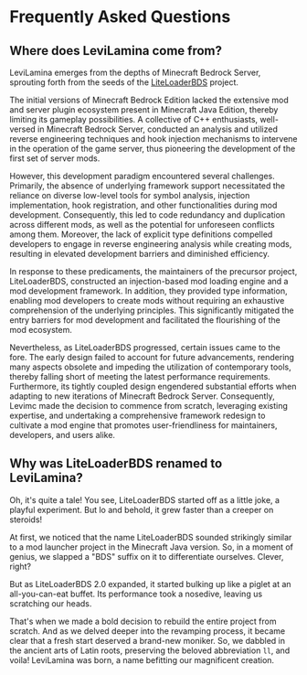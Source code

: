 # Frequently Asked Questions

## Where does LeviLamina come from?

LeviLamina emerges from the depths of Minecraft Bedrock Server, sprouting forth from the seeds of the [LiteLoaderBDS](https://github.com/LiteLDev/LiteLoaderBDSv2) project.

The initial versions of Minecraft Bedrock Edition lacked the extensive mod and server plugin ecosystem present in Minecraft Java Edition, thereby limiting its gameplay possibilities. A collective of C++ enthusiasts, well-versed in Minecraft Bedrock Server, conducted an analysis and utilized reverse engineering techniques and hook injection mechanisms to intervene in the operation of the game server, thus pioneering the development of the first set of server mods.

However, this development paradigm encountered several challenges. Primarily, the absence of underlying framework support necessitated the reliance on diverse low-level tools for symbol analysis, injection implementation, hook registration, and other functionalities during mod development. Consequently, this led to code redundancy and duplication across different mods, as well as the potential for unforeseen conflicts among them. Moreover, the lack of explicit type definitions compelled developers to engage in reverse engineering analysis while creating mods, resulting in elevated development barriers and diminished efficiency.

In response to these predicaments, the maintainers of the precursor project, LiteLoaderBDS, constructed an injection-based mod loading engine and a mod development framework. In addition, they provided type information, enabling mod developers to create mods without requiring an exhaustive comprehension of the underlying principles. This significantly mitigated the entry barriers for mod development and facilitated the flourishing of the mod ecosystem.

Nevertheless, as LiteLoaderBDS progressed, certain issues came to the fore. The early design failed to account for future advancements, rendering many aspects obsolete and impeding the utilization of contemporary tools, thereby falling short of meeting the latest performance requirements. Furthermore, its tightly coupled design engendered substantial efforts when adapting to new iterations of Minecraft Bedrock Server. Consequently, Levimc made the decision to commence from scratch, leveraging existing expertise, and undertaking a comprehensive framework redesign to cultivate a mod engine that promotes user-friendliness for maintainers, developers, and users alike.

## Why was LiteLoaderBDS renamed to LeviLamina?

Oh, it's quite a tale! You see, LiteLoaderBDS started off as a little joke, a playful experiment. But lo and behold, it grew faster than a creeper on steroids!

At first, we noticed that the name LiteLoaderBDS sounded strikingly similar to a mod launcher project in the Minecraft Java version. So, in a moment of genius, we slapped a "BDS" suffix on it to differentiate ourselves. Clever, right?

But as LiteLoaderBDS 2.0 expanded, it started bulking up like a piglet at an all-you-can-eat buffet. Its performance took a nosedive, leaving us scratching our heads.

That's when we made a bold decision to rebuild the entire project from scratch. And as we delved deeper into the revamping process, it became clear that a fresh start deserved a brand-new moniker. So, we dabbled in the ancient arts of Latin roots, preserving the beloved abbreviation `ll`, and voila! LeviLamina was born, a name befitting our magnificent creation.
